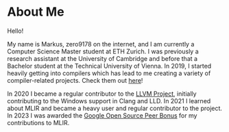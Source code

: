 # About Me

Hello!

My name is Markus, zero9178 on the internet, and I am currently a Computer Science Master student at ETH Zurich.
I was previously a research assistant at the University of Cambridge and before that a Bachelor student at the Technical
University of Vienna.
In 2019, I started heavily getting into compilers which has lead to me creating a variety of compiler-related projects.
Check them out [here](projects_page)!

In 2020 I became a regular contributor to the [LLVM Project](https://github.com/llvm/llvm-project), initially 
contributing to the Windows support in Clang and LLD.
In 2021 I learned about MLIR and became a heavy user and regular contributor to the project.
In 2023 I was awarded the [Google Open Source Peer Bonus](https://opensource.googleblog.com/2023/05/google-open-source-peer-bonus-program-announces-first-group-of-winners-2023.html)
for my contributions to MLIR.
